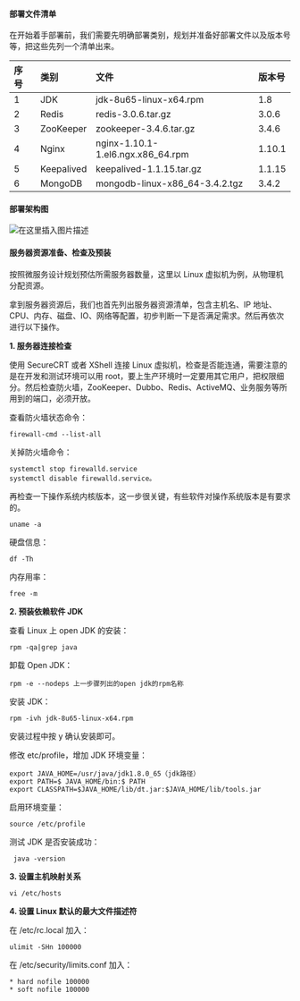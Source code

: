 #### 部署文件清单

在开始着手部署前，我们需要先明确部署类别，规划并准备好部署文件以及版本号等，把这些先列一个清单出来。

| 序号 | 类别       | 文件                              | 版本号 |
| :--- | :--------- | :-------------------------------- | :----- |
| 1    | JDK        | jdk-8u65-linux-x64.rpm            | 1.8    |
| 2    | Redis      | redis-3.0.6.tar.gz                | 3.0.6  |
| 3    | ZooKeeper  | zookeeper-3.4.6.tar.gz            | 3.4.6  |
| 4    | Nginx      | nginx-1.10.1-1.el6.ngx.x86_64.rpm | 1.10.1 |
| 5    | Keepalived | keepalived-1.1.15.tar.gz          | 1.1.15 |
| 6    | MongoDB    | mongodb-linux-x86_64-3.4.2.tgz    | 3.4.2  |

#### 部署架构图

![在这里插入图片描述](https://images.gitbook.cn/e24662a0-14d3-11ea-997c-eb06189b4682)

#### 服务器资源准备、检查及预装

按照微服务设计规划预估所需服务器数量，这里以 Linux 虚拟机为例，从物理机分配资源。


拿到服务器资源后，我们也首先列出服务器资源清单，包含主机名、IP 地址、CPU、内存、磁盘、IO、网络等配置，初步判断一下是否满足需求。然后再依次进行以下操作。

**1. 服务器连接检查**

使用 SecureCRT 或者 XShell 连接 Linux 虚拟机，检查是否能连通，需要注意的是在开发和测试环境可以用 root，要上生产环境时一定要用其它用户，把权限细分。然后检查防火墙，ZooKeeper、Dubbo、Redis、ActiveMQ、业务服务等所用到的端口，必须开放。

查看防火墙状态命令：

```
firewall-cmd --list-all
```

关掉防火墙命令：

```
systemctl stop firewalld.service 
systemctl disable firewalld.service。
```

再检查一下操作系统内核版本，这一步很关键，有些软件对操作系统版本是有要求的。

```
uname -a
```

硬盘信息：

```
df -Th
```

内存用率：

```
free -m 
```

**2. 预装依赖软件 JDK**

查看 Linux 上 open JDK 的安装：

```
rpm -qa|grep java
```

卸载 Open JDK：

```
rpm -e --nodeps 上一步骤列出的open jdk的rpm名称
```

安装 JDK：

```
rpm -ivh jdk-8u65-linux-x64.rpm
```

安装过程中按 y 确认安装即可。

修改 etc/profile，增加 JDK 环境变量：

```
export JAVA_HOME=/usr/java/jdk1.8.0_65（jdk路径）
export PATH=$ JAVA_HOME/bin:$ PATH
export CLASSPATH=$JAVA_HOME/lib/dt.jar:$JAVA_HOME/lib/tools.jar
```

启用环境变量：

```
source /etc/profile
```

测试 JDK 是否安装成功：

```
 java -version
```

**3. 设置主机映射关系**

```
vi /etc/hosts
```

**4. 设置 Linux 默认的最大文件描述符**

在 /etc/rc.local 加入：

```
ulimit -SHn 100000
```

在 /etc/security/limits.conf 加入：

```
* hard nofile 100000
* soft nofile 100000
```
